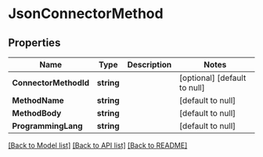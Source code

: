 # JsonConnectorMethod

## Properties
Name | Type | Description | Notes
------------ | ------------- | ------------- | -------------
**ConnectorMethodId** | **string** |  | [optional] [default to null]
**MethodName** | **string** |  | [default to null]
**MethodBody** | **string** |  | [default to null]
**ProgrammingLang** | **string** |  | [default to null]

[[Back to Model list]](../README.md#documentation-for-models) [[Back to API list]](../README.md#documentation-for-api-endpoints) [[Back to README]](../README.md)


